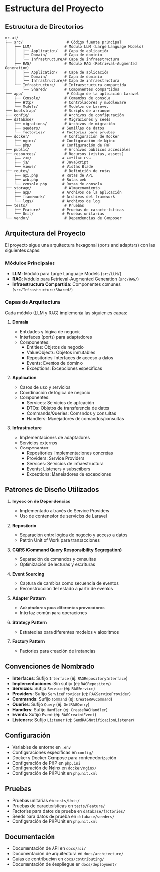 # Estructura del Proyecto

## Estructura de Directorios

```
mr-ai/
├── src/                    # Código fuente principal
│   ├── LLM/               # Módulo LLM (Large Language Models)
│   │   ├── Application/   # Capa de aplicación
│   │   ├── Domain/        # Capa de dominio
│   │   └── Infrastructure/# Capa de infraestructura
│   ├── RAG/               # Módulo RAG (Retrieval-Augmented Generation)
│   │   ├── Application/   # Capa de aplicación
│   │   ├── Domain/        # Capa de dominio
│   │   └── Infrastructure/# Capa de infraestructura
│   └── Infrastructure/    # Infraestructura compartida
│       └── Shared/        # Componentes compartidos
├── app/                    # Código de la aplicación Laravel
│   ├── Console/           # Comandos de consola
│   ├── Http/              # Controladores y middleware
│   └── Models/            # Modelos de Laravel
├── bootstrap/             # Scripts de arranque
├── config/                # Archivos de configuración
├── database/              # Migraciones y seeds
│   ├── migrations/        # Archivos de migración
│   ├── seeders/          # Semillas de datos
│   └── factories/        # Factories para pruebas
├── docker/                # Configuración de Docker
│   ├── nginx/            # Configuración de Nginx
│   └── php/              # Configuración de PHP
├── public/                # Archivos públicos accesibles
├── resources/             # Recursos (vistas, assets)
│   ├── css/              # Estilos CSS
│   ├── js/               # JavaScript
│   └── views/            # Vistas Blade
├── routes/                # Definición de rutas
│   ├── api.php           # Rutas de API
│   ├── web.php           # Rutas web
│   └── console.php       # Rutas de consola
├── storage/               # Almacenamiento
│   ├── app/              # Archivos de la aplicación
│   ├── framework/        # Archivos del framework
│   └── logs/             # Archivos de log
├── tests/                 # Pruebas
│   ├── Feature/          # Pruebas de características
│   └── Unit/             # Pruebas unitarias
└── vendor/                # Dependencias de Composer
```

## Arquitectura del Proyecto

El proyecto sigue una arquitectura hexagonal (ports and adapters) con las siguientes capas:

### Módulos Principales

- **LLM**: Módulo para Large Language Models (`src/LLM/`)
- **RAG**: Módulo para Retrieval-Augmented Generation (`src/RAG/`)
- **Infraestructura Compartida**: Componentes comunes (`src/Infrastructure/Shared/`)

### Capas de Arquitectura

Cada módulo (LLM y RAG) implementa las siguientes capas:

1. **Domain**
    - Entidades y lógica de negocio
    - Interfaces (ports) para adaptadores
    - Componentes:
        - Entities: Objetos de negocio
        - ValueObjects: Objetos inmutables
        - Repositories: Interfaces de acceso a datos
        - Events: Eventos de dominio
        - Exceptions: Excepciones específicas

2. **Application**
    - Casos de uso y servicios
    - Coordinación de lógica de negocio
    - Componentes:
        - Services: Servicios de aplicación
        - DTOs: Objetos de transferencia de datos
        - Commands/Queries: Comandos y consultas
        - Handlers: Manejadores de comandos/consultas

3. **Infrastructure**
    - Implementaciones de adaptadores
    - Servicios externos
    - Componentes:
        - Repositories: Implementaciones concretas
        - Providers: Service Providers
        - Services: Servicios de infraestructura
        - Events: Listeners y subscribers
        - Exceptions: Manejadores de excepciones

## Patrones de Diseño Utilizados

1. **Inyección de Dependencias**
    - Implementado a través de Service Providers
    - Uso de contenedor de servicios de Laravel

2. **Repositorio**
    - Separación entre lógica de negocio y acceso a datos
    - Patrón Unit of Work para transacciones

3. **CQRS (Command Query Responsibility Segregation)**
    - Separación de comandos y consultas
    - Optimización de lecturas y escrituras

4. **Event Sourcing**
    - Captura de cambios como secuencia de eventos
    - Reconstrucción del estado a partir de eventos

5. **Adapter Pattern**
    - Adaptadores para diferentes proveedores
    - Interfaz común para operaciones

6. **Strategy Pattern**
    - Estrategias para diferentes modelos y algoritmos

7. **Factory Pattern**
    - Factories para creación de instancias

## Convenciones de Nombrado

- **Interfaces**: Sufijo `Interface` (ej: `RAGRepositoryInterface`)
- **Implementaciones**: Sin sufijo (ej: `RAGRepository`)
- **Servicios**: Sufijo `Service` (ej: `RAGService`)
- **Providers**: Sufijo `ServiceProvider` (ej: `RAGServiceProvider`)
- **Commands**: Sufijo `Command` (ej: `CreateRAGCommand`)
- **Queries**: Sufijo `Query` (ej: `GetRAGQuery`)
- **Handlers**: Sufijo `Handler` (ej: `CreateRAGHandler`)
- **Events**: Sufijo `Event` (ej: `RAGCreatedEvent`)
- **Listeners**: Sufijo `Listener` (ej: `SendRAGNotificationListener`)

## Configuración

- Variables de entorno en `.env`
- Configuraciones específicas en `config/`
- Docker y Docker Compose para contenedorización
- Configuración de PHP en `php.ini`
- Configuración de Nginx en `docker/nginx/`
- Configuración de PHPUnit en `phpunit.xml`

## Pruebas

- Pruebas unitarias en `tests/Unit/`
- Pruebas de características en `tests/Feature/`
- Factories para datos de prueba en `database/factories/`
- Seeds para datos de prueba en `database/seeders/`
- Configuración de PHPUnit en `phpunit.xml`

## Documentación

- Documentación de API en `docs/api/`
- Documentación de arquitectura en `docs/architecture/`
- Guías de contribución en `docs/contributing/`
- Documentación de despliegue en `docs/deployment/` 
